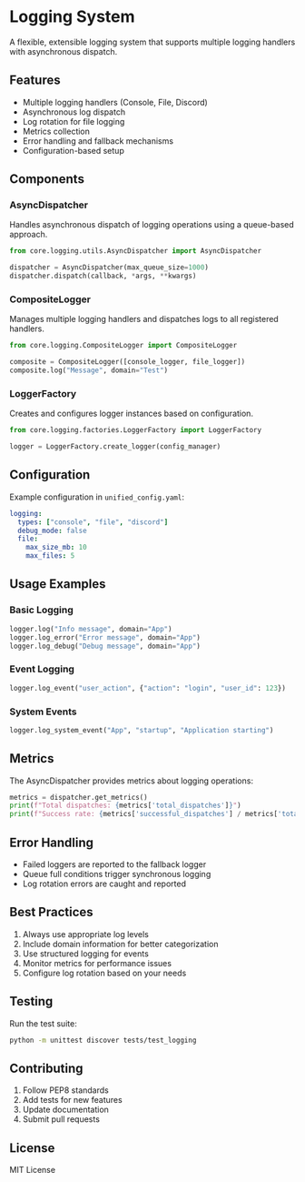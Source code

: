 # Logging System

A flexible, extensible logging system that supports multiple logging handlers with asynchronous dispatch.

## Features

- Multiple logging handlers (Console, File, Discord)
- Asynchronous log dispatch
- Log rotation for file logging
- Metrics collection
- Error handling and fallback mechanisms
- Configuration-based setup

## Components

### AsyncDispatcher
Handles asynchronous dispatch of logging operations using a queue-based approach.

```python
from core.logging.utils.AsyncDispatcher import AsyncDispatcher

dispatcher = AsyncDispatcher(max_queue_size=1000)
dispatcher.dispatch(callback, *args, **kwargs)
```

### CompositeLogger
Manages multiple logging handlers and dispatches logs to all registered handlers.

```python
from core.logging.CompositeLogger import CompositeLogger

composite = CompositeLogger([console_logger, file_logger])
composite.log("Message", domain="Test")
```

### LoggerFactory
Creates and configures logger instances based on configuration.

```python
from core.logging.factories.LoggerFactory import LoggerFactory

logger = LoggerFactory.create_logger(config_manager)
```

## Configuration

Example configuration in `unified_config.yaml`:

```yaml
logging:
  types: ["console", "file", "discord"]
  debug_mode: false
  file:
    max_size_mb: 10
    max_files: 5
```

## Usage Examples

### Basic Logging
```python
logger.log("Info message", domain="App")
logger.log_error("Error message", domain="App")
logger.log_debug("Debug message", domain="App")
```

### Event Logging
```python
logger.log_event("user_action", {"action": "login", "user_id": 123})
```

### System Events
```python
logger.log_system_event("App", "startup", "Application starting")
```

## Metrics

The AsyncDispatcher provides metrics about logging operations:

```python
metrics = dispatcher.get_metrics()
print(f"Total dispatches: {metrics['total_dispatches']}")
print(f"Success rate: {metrics['successful_dispatches'] / metrics['total_dispatches']}")
```

## Error Handling

- Failed loggers are reported to the fallback logger
- Queue full conditions trigger synchronous logging
- Log rotation errors are caught and reported

## Best Practices

1. Always use appropriate log levels
2. Include domain information for better categorization
3. Use structured logging for events
4. Monitor metrics for performance issues
5. Configure log rotation based on your needs

## Testing

Run the test suite:

```bash
python -m unittest discover tests/test_logging
```

## Contributing

1. Follow PEP8 standards
2. Add tests for new features
3. Update documentation
4. Submit pull requests

## License

MIT License 